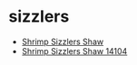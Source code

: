 # sizzlers

 * [Shrimp Sizzlers Shaw](../../index/s/shrimp-sizzlers-shaw-14104.json)
 * [Shrimp Sizzlers Shaw 14104](../../index/s/shrimp-sizzlers-shaw-14104.json)

